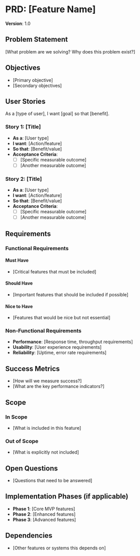 # PRD: [Feature Name]

**Version**: 1.0

## Problem Statement

[What problem are we solving? Why does this problem exist?]

## Objectives

- [Primary objective]
- [Secondary objectives]

## User Stories

As a [type of user], I want [goal] so that [benefit].

### Story 1: [Title]

- **As a**: [User type]
- **I want**: [Action/feature]
- **So that**: [Benefit/value]
- **Acceptance Criteria**:
  - [ ] [Specific measurable outcome]
  - [ ] [Another measurable outcome]

### Story 2: [Title]

- **As a**: [User type]
- **I want**: [Action/feature]
- **So that**: [Benefit/value]
- **Acceptance Criteria**:
  - [ ] [Specific measurable outcome]
  - [ ] [Another measurable outcome]

## Requirements

### Functional Requirements

#### Must Have

- [Critical features that must be included]

#### Should Have

- [Important features that should be included if possible]

#### Nice to Have

- [Features that would be nice but not essential]

### Non-Functional Requirements

- **Performance**: [Response time, throughput requirements]
- **Usability**: [User experience requirements]
- **Reliability**: [Uptime, error rate requirements]

## Success Metrics

- [How will we measure success?]
- [What are the key performance indicators?]

## Scope

### In Scope

- [What is included in this feature]

### Out of Scope

- [What is explicitly not included]

## Open Questions

- [Questions that need to be answered]

## Implementation Phases (if applicable)

- **Phase 1**: [Core MVP features]
- **Phase 2**: [Enhanced features]
- **Phase 3**: [Advanced features]

## Dependencies

- [Other features or systems this depends on]
